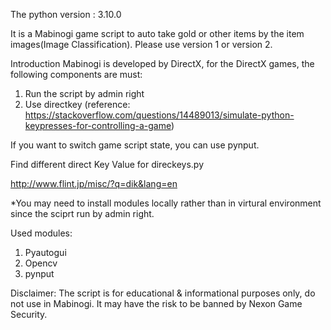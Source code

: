 The python version : 3.10.0

It is a Mabinogi game script to auto take gold or other items by the item images(Image Classification). Please use version 1 or version 2.

Introduction
Mabinogi is developed by DirectX, for the DirectX games, the following components are must:

1. Run the script by admin right
2. Use directkey (reference: https://stackoverflow.com/questions/14489013/simulate-python-keypresses-for-controlling-a-game)

If you want to switch game script state, you can use pynput.

Find different direct Key Value for direckeys.py

http://www.flint.jp/misc/?q=dik&lang=en

\*You may need to install modules locally rather than in virtural environment since the sciprt run by admin right.

Used modules:

1. Pyautogui
2. Opencv
3. pynput

Disclaimer: The script is for educational & informational purposes only, do not use in Mabinogi. It may have the risk to be banned by Nexon Game Security.
